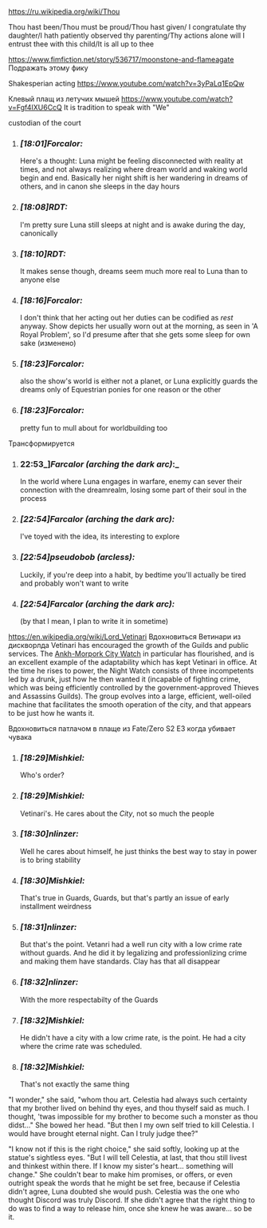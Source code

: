 https://ru.wikipedia.org/wiki/Thou

Thou hast been/Thou must be proud/Thou hast given/
I congratulate thy daughter/I hath patiently observed thy parenting/Thy actions alone will
I entrust thee with this child/It is all up to thee

https://www.fimfiction.net/story/536717/moonstone-and-flameagate
Подражать этому фику


Shakesperian acting
https://www.youtube.com/watch?v=3yPaLq1EpQw


Клевый плащ из летучих мышей
https://www.youtube.com/watch?v=Fgf4IXU6CcQ
It is tradition to speak with "We"


custodian of the court

1. ### _[_18:01_]_Forcalor_:_ 
    
    Here's a thought: Luna might be feeling disconnected with reality at times, and not always realizing where dream world and waking world begin and end. Basically her night shift is her wandering in dreams of others, and in canon she sleeps in the day hours
    
2. ### _[_18:08_]_RDT_:_ 
    
    I'm pretty sure Luna still sleeps at night and is awake during the day, canonically
    
3. ### _[_18:10_]_RDT_:_ 
    
    It makes sense though, dreams seem much more real to Luna than to anyone else
    
4. ### _[_18:16_]_Forcalor_:_ 
    
    I don't think that her acting out her duties can be codified as _rest_ anyway. Show depicts her usually worn out at the morning, as seen in 'A Royal Problem', so I'd presume after that she gets some sleep for own sake (изменено)
    
5. ### _[_18:23_]_Forcalor_:_ 
    
    also the show's world is either not a planet, or Luna explicitly guards the dreams only of Equestrian ponies for one reason or the other
    
6. ### _[_18:23_]_Forcalor_:_ 
    
    pretty fun to mull about for worldbuilding too

Трансформируется

1. ### 22:53_]_Farcalor (arching the dark arc)_:_ 
    
    In the world where Luna engages in warfare, enemy can sever their connection with the dreamrealm, losing some part of their soul in the process
    
2. ### _[_22:54_]_Farcalor (arching the dark arc)_:_ 
    
    I've toyed with the idea, its interesting to explore
    
3. ### _[_22:54_]_pseudobob (arcless)_:_ 
    
    Luckily, if you're deep into a habit, by bedtime you'll actually be tired and probably won't want to write
    
4. ### _[_22:54_]_Farcalor (arching the dark arc)_:_ 
    
    (by that I mean, I plan to write it in sometime)


https://en.wikipedia.org/wiki/Lord_Vetinari
Вдохновиться Ветинари из дискворлда
Vetinari has encouraged the growth of the Guilds and public services. The [Ankh-Morpork City Watch](https://en.wikipedia.org/wiki/Ankh-Morpork_City_Watch "Ankh-Morpork City Watch") in particular has flourished, and is an excellent example of the adaptability which has kept Vetinari in office. At the time he rises to power, the Night Watch consists of three incompetents led by a drunk, just how he then wanted it (incapable of fighting crime, which was being efficiently controlled by the government-approved Thieves and Assassins Guilds). The group evolves into a large, efficient, well-oiled machine that facilitates the smooth operation of the city, and that appears to be just how he wants it.

Вдохновиться патлачом в плаще из Fate/Zero 
S2 E3 когда убивает чувака

1. ### _[_18:29_]_Mishkiel_:_ 
    
    Who's order?
    
2. ### _[_18:29_]_Mishkiel_:_ 
    
    Vetinari's. He cares about the _City_, not so much the people
    
3. ### _[_18:30_]_nlinzer_:_ 
    
    Well he cares about himself, he just thinks the best way to stay in power is to bring stability
    
4. ### _[_18:30_]_Mishkiel_:_ 
    
    That's true in Guards, Guards, but that's partly an issue of early installment weirdness
    
5. ### _[_18:31_]_nlinzer_:_ 
    
    But that's the point. Vetanri had a well run city with a low crime rate without guards. And he did it by legalizing and professionlizing crime and making them have standards. Clay has that all disappear
    
6. ### _[_18:32_]_nlinzer_:_ 
    
    With the more respectabilty of the Guards
    
7. ### _[_18:32_]_Mishkiel_:_ 
    
    He didn't have a city with a low crime rate, is the point. He had a city where the crime rate was scheduled.
    
8. ### _[_18:32_]_Mishkiel_:_ 
    
    That's not exactly the same thing
    
"I wonder," she said, "whom thou art. Celestia had always such certainty that my brother lived on behind thy eyes, and thou thyself said as much. I thought, 'twas impossible for my brother to become such a monster as thou didst..." She bowed her head. "But then I my own self tried to kill Celestia. I would have brought eternal night. Can I truly judge thee?"

"I know not if this is the right choice," she said softly, looking up at the statue's sightless eyes. "But I will tell Celestia, at last, that thou still livest and thinkest within there. If I know my sister's heart... something will change." She couldn't bear to make him promises, or offers, or even outright speak the words that he might be set free, because if Celestia didn't agree, Luna doubted she would push. Celestia was the one who thought Discord was truly Discord. If she didn't agree that the right thing to do was to find a way to release him, once she knew he was aware... so be it.